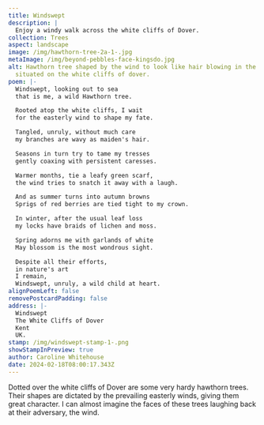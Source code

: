 ```yaml
---
title: Windswept
description: |
  Enjoy a windy walk across the white cliffs of Dover.
collection: Trees
aspect: landscape
image: /img/hawthorn-tree-2a-1-.jpg
metaImage: /img/beyond-pebbles-face-kingsdo.jpg
alt: Hawthorn tree shaped by the wind to look like hair blowing in the wind,
  situated on the white cliffs of dover.
poem: |-
  Windswept, looking out to sea
  that is me, a wild Hawthorn tree.

  Rooted atop the white cliffs, I wait
  for the easterly wind to shape my fate.

  Tangled, unruly, without much care
  my branches are wavy as maiden's hair.

  Seasons in turn try to tame my tresses
  gently coaxing with persistent caresses.

  Warmer months, tie a leafy green scarf,
  the wind tries to snatch it away with a laugh.

  And as summer turns into autumn browns
  Sprigs of red berries are tied tight to my crown. 

  In winter, after the usual leaf loss
  my locks have braids of lichen and moss.

  Spring adorns me with garlands of white
  May blossom is the most wondrous sight.

  Despite all their efforts, 
  in nature's art
  I remain,
  Windswept, unruly, a wild child at heart.
alignPoemLeft: false
removePostcardPadding: false
address: |-
  Windswept
  The White Cliffs of Dover
  Kent
  UK.
stamp: /img/windswept-stamp-1-.png
showStampInPreview: true
author: Caroline Whitehouse
date: 2024-02-18T08:00:17.343Z
---
```

Dotted over the white cliffs of Dover are some very hardy hawthorn trees. Their shapes are dictated by the prevailing easterly winds, giving them great character. I can almost imagine the faces of these trees laughing back at their adversary, the wind.